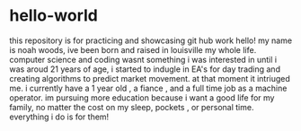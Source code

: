 # hello-world
this repository is for practicing and showcasing git hub work
hello! my name is noah woods, ive been born and raised in louisville my whole life. computer science and coding wasnt something i was interested in until i was aroud 21 years of age, i started to indugle in EA's for day trading and creating algorithms to predict market movement. at that moment it intriuged me. i currently have a 1 year old , a fiance , and a full time job as a machine operator. im pursuing more education because i want a good life for my family, no matter the cost on my sleep, pockets , or personal time. everything i do is for them!
